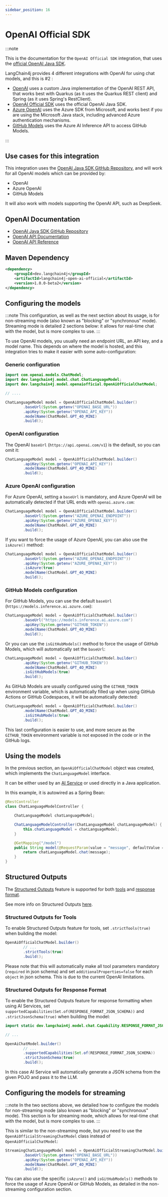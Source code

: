 ```yaml
---
sidebar_position: 16
---
```


# OpenAI Official SDK

:::note

This is the documentation for the `OpenAI Official SDK` integration, that uses the [official OpenAI Java SDK](https://github.com/openai/openai-java).

LangChain4j provides 4 different integrations with OpenAI for using chat models, and this is #2 :

- [OpenAI](/integrations/language-models/open-ai) uses a custom Java implementation of the OpenAI REST API, that works best with Quarkus (as it uses the Quarkus REST client) and Spring (as it uses Spring's RestClient).
- [OpenAI Official SDK](/integrations/language-models/open-ai-official) uses the official OpenAI Java SDK.
- [Azure OpenAI](/integrations/language-models/azure-open-ai) uses the Azure SDK from Microsoft, and works best if you are using the Microsoft Java stack, including advanced Azure authentication mechanisms.
- [GitHub Models](/integrations/language-models/github-models) uses the Azure AI Inference API to access GitHub Models.

:::

## Use cases for this integration

This integration uses the [OpenAI Java SDK GitHub Repository](https://github.com/openai/openai-java), and will work for all OpenAI models which can be provided by:

- OpenAI
- Azure OpenAI
- GitHub Models

It will also work with models supporting the OpenAI API, such as DeepSeek.

## OpenAI Documentation

- [OpenAI Java SDK GitHub Repository](https://github.com/openai/openai-java)
- [OpenAI API Documentation](https://platform.openai.com/docs/introduction)
- [OpenAI API Reference](https://platform.openai.com/docs/api-reference)

## Maven Dependency

```xml
<dependency>
    <groupId>dev.langchain4j</groupId>
    <artifactId>langchain4j-open-ai-official</artifactId>
    <version>1.0.0-beta2</version>
</dependency>
```

## Configuring the models

:::note
This configuration, as well as the next section about its usage, is for non-streaming mode (also known as "blocking" or "synchronous" mode).
Streaming mode is detailed 2 sections below: it allows for real-time chat with the model, but is more complex to use.
:::

To use OpenAI models, you usually need an endpoint URL, an API key, and a model name. This depends on where the model is hosted, and this integration tries
to make it easier with some auto-configuration:

### Generic configuration

```java
import com.openai.models.ChatModel;
import dev.langchain4j.model.chat.ChatLanguageModel;
import dev.langchain4j.model.openaiofficial.OpenAiOfficialChatModel;

// ....

ChatLanguageModel model = OpenAiOfficialChatModel.builder()
        .baseUrl(System.getenv("OPENAI_BASE_URL"))
        .apiKey(System.getenv("OPENAI_API_KEY"))
        .modelName(ChatModel.GPT_4O_MINI)
        .build();
```

### OpenAI configuration

The OpenAI `baseUrl` (`https://api.openai.com/v1`) is the default, so you can omit it:

```java
ChatLanguageModel model = OpenAiOfficialChatModel.builder()
        .apiKey(System.getenv("OPENAI_API_KEY"))
        .modelName(ChatModel.GPT_4O_MINI)
        .build();
```

### Azure OpenAI configuration

For Azure OpenAI, setting a `baseUrl` is mandatory, and Azure OpenAI will be automatically detected if that URL ends with `openai.azure.com`:

```java
ChatLanguageModel model = OpenAiOfficialChatModel.builder()
        .baseUrl(System.getenv("AZURE_OPENAI_ENDPOINT"))
        .apiKey(System.getenv("AZURE_OPENAI_KEY"))
        .modelName(ChatModel.GPT_4O_MINI)
        .build();
```

If you want to force the usage of Azure OpenAI, you can also use the `isAzure()` method:

```java
ChatLanguageModel model = OpenAiOfficialChatModel.builder()
        .baseUrl(System.getenv("AZURE_OPENAI_ENDPOINT"))
        .apiKey(System.getenv("AZURE_OPENAI_KEY"))
        .isAzure(true)
        .modelName(ChatModel.GPT_4O_MINI)
        .build();
```

### GitHub Models configuration

For GitHub Models, you can use the default `baseUrl` (`https://models.inference.ai.azure.com`):

```java
ChatLanguageModel model = OpenAiOfficialChatModel.builder()
        .baseUrl("https://models.inference.ai.azure.com")
        .apiKey(System.getenv("GITHUB_TOKEN"))
        .modelName(ChatModel.GPT_4O_MINI)
        .build();
```

Or you can use the `isGitHubModels()` method to force the usage of GitHub Models, which will automatically set the `baseUrl`:

```java
ChatLanguageModel model = OpenAiOfficialChatModel.builder()
        .apiKey(System.getenv("GITHUB_TOKEN"))
        .modelName(ChatModel.GPT_4O_MINI)
        .isGitHubModels(true)
        .build();
```

As GitHub Models are usually configured using the `GITHUB_TOKEN` environment variable, which is automatically filled up when using GitHub Actions or GitHub Codespaces, it will be automatically detected:

```java
ChatLanguageModel model = OpenAiOfficialChatModel.builder()
        .modelName(ChatModel.GPT_4O_MINI)
        .isGitHubModels(true)
        .build();
```

This last configuration is easier to use, and more secure as the `GITHUB_TOKEN` environment variable is not exposed in the code or in the GitHub logs.

## Using the models

In the previous section, an `OpenAiOfficialChatModel` object was created, which implements the `ChatLanguageModel` interface.

It can be either used by an [AI Service](https://docs.langchain4j.dev/tutorials/spring-boot-integration/#langchain4j-spring-boot-starter) or used directly in a Java application.

In this example, it is autowired as a Spring Bean:

```java
@RestController
class ChatLanguageModelController {

    ChatLanguageModel chatLanguageModel;

    ChatLanguageModelController(ChatLanguageModel chatLanguageModel) {
        this.chatLanguageModel = chatLanguageModel;
    }

    @GetMapping("/model")
    public String model(@RequestParam(value = "message", defaultValue = "Hello") String message) {
        return chatLanguageModel.chat(message);
    }
}
```

## Structured Outputs
The [Structured Outputs](https://openai.com/index/introducing-structured-outputs-in-the-api/) feature is supported
for both [tools](/tutorials/tools) and [response format](/tutorials/ai-services#json-mode).

See more info on Structured Outputs [here](/tutorials/structured-outputs).

### Structured Outputs for Tools
To enable Structured Outputs feature for tools, set `.strictTools(true)` when building the model:

```java
OpenAiOfficialChatModel.builder()
        // ...
        .strictTools(true)
        .build();
```

Please note that this will automatically make all tool parameters mandatory (`required` in json schema)
and set `additionalProperties=false` for each `object` in json schema. This is due to the current OpenAI limitations.

### Structured Outputs for Response Format
To enable the Structured Outputs feature for response formatting when using AI Services,
set `supportedCapabilities(Set.of(RESPONSE_FORMAT_JSON_SCHEMA))` and `.strictJsonSchema(true)` when building the model:

```java
import static dev.langchain4j.model.chat.Capability.RESPONSE_FORMAT_JSON_SCHEMA;

// ...

OpenAiChatModel.builder()
        // ...
        .supportedCapabilities(Set.of(RESPONSE_FORMAT_JSON_SCHEMA))
        .strictJsonSchema(true)
        .build();
```

In this case AI Service will automatically generate a JSON schema from the given POJO and pass it to the LLM.

## Configuring the models for streaming

:::note
In the two sections above, we detailed how to configure the models for non-streaming mode (also known as "blocking" or "synchronous" mode).
This section is for streaming mode, which allows for real-time chat with the model, but is more complex to use.
:::

This is similar to the non-streaming mode, but you need to use the `OpenAiOfficialStreamingChatModel` class instead of `OpenAiOfficialChatModel`:

```java
StreamingChatLanguageModel model = OpenAiOfficialStreamingChatModel.builder()
        .baseUrl(System.getenv("OPENAI_BASE_URL"))
        .apiKey(System.getenv("OPENAI_API_KEY"))
        .modelName(ChatModel.GPT_4O_MINI)
        .build();
```

You can also use the specific `isAzure()` and `isGitHubModels()` methods to force the usage of Azure OpenAI or GitHub Models, as detailed in the non-streaming configuration section.

